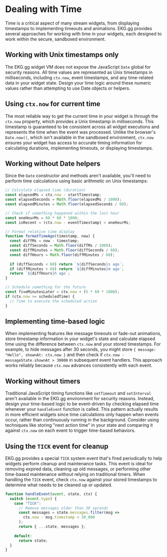 # Dealing with Time

Time is a critical aspect of many stream widgets, from displaying timestamps to
implementing timeouts and animations. EKG.gg provides several approaches for
working with time in your widgets, each designed to work within the secure,
sandboxed environment.

## Working with Unix timestamps only

The EKG.gg widget VM does not expose the JavaScript `Date` global for security
reasons. All time values are represented as Unix timestamps in milliseconds,
including `ctx.now`, event timestamps, and any time-related data in your
widget state. Design your time logic around these numeric values rather than
attempting to use Date objects or helpers.

## Using `ctx.now` for current time

The most reliable way to get the current time in your widget is through the
`ctx.now` property, which provides a Unix timestamp in milliseconds. This
timestamp is guaranteed to be consistent across all widget executions and
represents the time when the event was processed. Unlike the browser's
`Date.now()`, which isn't available in the sandboxed environment, `ctx.now`
ensures your widget has access to accurate timing information for calculating
durations, implementing timeouts, or displaying timestamps.

## Working without Date helpers

Since the `Date` constructor and methods aren't available, you'll need to
perform time calculations using basic arithmetic on Unix timestamps:

```javascript
// Calculate elapsed time (duration)
const elapsedMs = ctx.now - startTimestamp;
const elapsedSeconds = Math.floor(elapsedMs / 1000);
const elapsedMinutes = Math.floor(elapsedSeconds / 60);

// Check if something happened within the last hour
const oneHourMs = 60 * 60 * 1000;
const isRecent = (ctx.now - eventTimestamp) < oneHourMs;

// Format relative time display
function formatTimeAgo(timestamp, now) {
  const diffMs = now - timestamp;
  const diffSeconds = Math.floor(diffMs / 1000);
  const diffMinutes = Math.floor(diffSeconds / 60);
  const diffHours = Math.floor(diffMinutes / 60);
  
  if (diffSeconds < 60) return `${diffSeconds}s ago`;
  if (diffMinutes < 60) return `${diffMinutes}m ago`;
  return `${diffHours}h ago`;
}

// Schedule something for the future
const fiveMinutesLater = ctx.now + (5 * 60 * 1000);
if (ctx.now >= scheduledTime) {
  // Time to execute the scheduled action
}
```

## Implementing time-based logic

When implementing features like message timeouts or fade-out animations, store
timestamp information in your widget's state and calculate elapsed time using
the difference between `ctx.now` and your stored timestamps. For example, to
hide messages after 30 seconds, you might store `{ message: "Hello", shownAt:
ctx.now }` and then check if `ctx.now - messageState.shownAt > 30000` in
subsequent event handlers. This approach works reliably because `ctx.now`
advances consistently with each event.

## Working without timers

Traditional JavaScript timing functions like `setTimeout` and `setInterval`
aren't available in the EKG.gg environment for security reasons. Instead,
design your time-based logic to be event-driven by checking elapsed time
whenever your `handleEvent` function is called. This pattern actually results
in more efficient widgets since time calculations only happen when events
occur, rather than continuously running in the background. Consider using
techniques like storing "next action time" in your state and comparing it
against `ctx.now` on each event to trigger time-based behaviors.

## Using the `TICK` event for cleanup

EKG.gg provides a special `TICK` system event that's fired periodically to
help widgets perform cleanup and maintenance tasks. This event is ideal for
removing expired data, cleaning up old messages, or performing other
time-based maintenance without relying on traditional timers. When handling
the `TICK` event, check `ctx.now` against your stored timestamps to determine
what needs to be cleaned up or updated.

```javascript
function handleEvent(event, state, ctx) {
  switch (event.type) {
    case "TICK":
      // Remove messages older than 30 seconds
      const messages = state.messages.filter(msg => 
        ctx.now - msg.timestamp < 30_000
      );
      return { ...state, messages };
      
    default:
      return state;
  }
}
```
